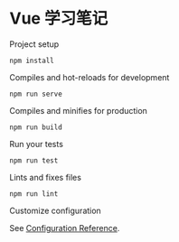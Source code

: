 # Vue 学习笔记

Project setup

```
npm install
```

Compiles and hot-reloads for development

```
npm run serve
```

Compiles and minifies for production

```
npm run build
```

Run your tests

```
npm run test
```

Lints and fixes files

```
npm run lint
```

Customize configuration

See [Configuration Reference](https://cli.vuejs.org/config/).
